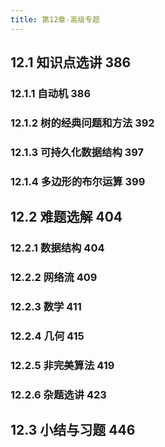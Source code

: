 ```yaml
---
title: 第12章-高级专题
---
```


## 12.1 知识点选讲 386
### 12.1.1 自动机 386
### 12.1.2 树的经典问题和方法 392
### 12.1.3 可持久化数据结构 397
### 12.1.4 多边形的布尔运算 399
## 12.2 难题选解 404
### 12.2.1 数据结构 404
### 12.2.2 网络流 409
### 12.2.3 数学 411
### 12.2.4 几何 415
### 12.2.5 非完美算法 419
### 12.2.6 杂题选讲 423
## 12.3 小结与习题 446